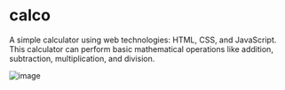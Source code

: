 # calco
A simple calculator using web technologies: HTML, CSS, and JavaScript. This calculator can perform basic mathematical operations like addition, subtraction, multiplication, and division.

![image](https://user-images.githubusercontent.com/121740999/219933083-61cd524c-bda0-4eb3-9ff6-734abfbbb2b0.png)
